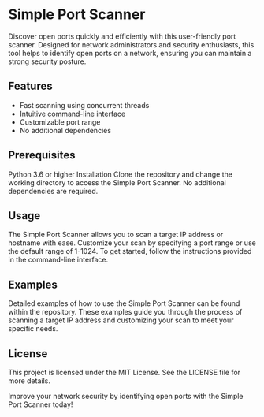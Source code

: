 # Simple Port Scanner

Discover open ports quickly and efficiently with this user-friendly port scanner. Designed for network administrators and security enthusiasts, this tool helps to identify open ports on a network, ensuring you can maintain a strong security posture.

## Features

* Fast scanning using concurrent threads
* Intuitive command-line interface
* Customizable port range
* No additional dependencies


## Prerequisites

Python 3.6 or higher
Installation
Clone the repository and change the working directory to access the Simple Port Scanner. No additional dependencies are required.

## Usage

The Simple Port Scanner allows you to scan a target IP address or hostname with ease. Customize your scan by specifying a port range or use the default range of 1-1024. To get started, follow the instructions provided in the command-line interface.

## Examples

Detailed examples of how to use the Simple Port Scanner can be found within the repository. These examples guide you through the process of scanning a target IP address and customizing your scan to meet your specific needs.

## License

This project is licensed under the MIT License. See the LICENSE file for more details.

Improve your network security by identifying open ports with the Simple Port Scanner today!



